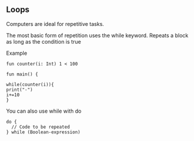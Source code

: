 
## Loops

Computers are ideal for repetitive tasks.

The most basic form of repetition uses the while keyword. 
Repeats a block as long as the condition is true

Example 

```
fun counter(i: Int) 1 < 100

fun main() {

while(counter(i)){
print("-")
i+=10
}
````
You can also use while with do 

```
do {
  // Code to be repeated
} while (Boolean-expression)
```
